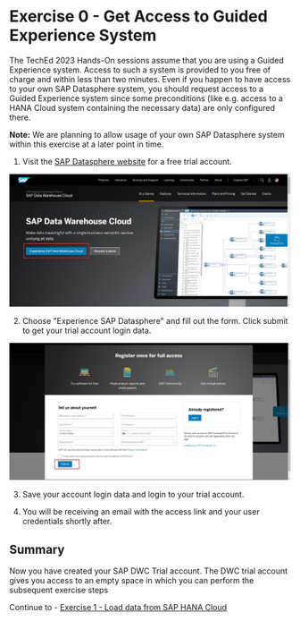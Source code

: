 # Exercise 0 - Get Access to Guided Experience System

The TechEd 2023 Hands-On sessions assume that you are using a Guided Experience system. Access to such a system is provided to you free of charge and within less than two minutes. Even if you happen to have access to your own SAP Datasphere system, you should request access to a Guided Experience system since some preconditions (like e.g. access to a HANA Cloud system containing the necessary data) are only configured there.

**Note:** We are planning to allow usage of your own SAP Datasphere system within this exercise at a later point in time. 

1. Visit the [SAP Datasphere website](https://www.sap.com/products/technology-platform/datasphere.html) for a free trial account.

![Web site](/exercises/ex0/images/0.png)

2. Choose "Experience SAP Datasphere" and fill out the form. Click submit to get your trial account login data.

![Web site](/exercises/ex0/images/1.png)

3. Save your account login data and login to your trial account.

4. You will be receiving an email with the access link and your user credentials shortly after.

## Summary

Now you have created your SAP DWC Trial account. The DWC trial account gives you access to an empty space in which you can perform the subsequent exercise steps

Continue to - [Exercise 1 - Load data from SAP HANA Cloud](../ex1/README.md)
